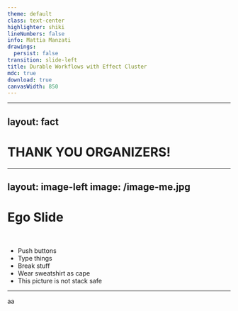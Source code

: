 ```yaml
---
theme: default
class: text-center
highlighter: shiki
lineNumbers: false
info: Mattia Manzati
drawings:
  persist: false
transition: slide-left
title: Durable Workflows with Effect Cluster
mdc: true
download: true
canvasWidth: 850
---
```



---
layout: fact
---

# THANK YOU ORGANIZERS!


---
layout: image-left
image: /image-me.jpg
---

# Ego Slide
<br/>

- Push buttons
- Type things
- Break stuff
- Wear sweatshirt as cape
- This picture is not stack safe

---

aa
<!--
We've all had to deal with something like this at least once in your lifetime.
Sure, the domain of your problem may change a little, but we all had to at least once.

We first attempt to save our order into the DB.
Then we tell the warehouse to reserve the stock for the products in the order.
Once we've done that, we process the payment through our payment gateway.
And finally, we try and send a confirmation email to the user. 

There is a lot going on in here.

The real problem here is that we have a complex workflow that may branch in different ways we need to manage.
And there may be some failures along the way.

Sure the happy path is pretty clear, but what happens if something fails?
Sure effect is of great help with this, and as long correctly define each building block, the effect datatype let the possible errors pass through so we can handle them.

How to handle them?

Ok, let's say we start very simple, and we just bounce back the error to the user into some fancy UI.

What happens if the workflows succefully registers the order, reserves the stock, process the payment and than we fail to send the confirmation email to the user? The user will indeed see a fancy error page saying "Oops, we failed to send you an email!", but what will happen to the just received order? Will it be processed anyway? Will it be clear to the purchasing user that he does not need to do anything because the order has been received anyway?

Maybe most of the errors will take care of themselves just with time right? So why not just try again?

Sure, effect is great because inside its computation primitive retries are already a built in concept, so maybe what we can do upon an error is simply attempt to perform again the entire workflow right?
We can simply toss in a retry policy over the entire workflow and that's it.

But it has its problems. Back to our example, let's say that on the first run we succefully saved the order into the DB, we reserved the stock and than the payment failed. And that's very common when using payment gateway, it may not respond, it may time out, etc...

What do we expect to happen when we retry again the whole workflow?

Will it be written again into the database and came up with the same order twice? Will the warehouse reserve twice the amount of the products we need?

We cannot just retry everything and call it a day.

And we can now see that indeed we have that branching logic in case something goes wrong.
In any business process when we have an error we need to handle it in some meaningful way, providing just the error or retrying is not enough.


And all business process end up looking exactly the one I described before, even more complicated than that, and no matter how you write your code, using different methods or a single long procedural code, they all have to perform everything and work inside the request, because it's all in process. There are various steps and all need to be handled if this fails, I need to ensure to do that, and all of that has to work and be executed.


The basic idea is that maybe I want to break this entire business process that is running inside a single process top to bottom into many different systems, each one dealing with its own failures.

Ultimately we just want to split each one of those into its own system that will deal itself with its failures. Going from everything running into a single process, into maybe multiple ones.



Defining an Activity:

The first thing we want to do is to define an Activity.
What is an activity? An activity is a effect that gets executed inside a workflow.
It can do whatever you want, you can perform things on a database, you can make http calls, whatever you want.
An activity is identified with a string that needs to be unique inside the execution of your workflow. 
In order to know how to persist the execution result, an activity takes in both the schema of the failure and the success type it can results into. Only string defects are supported at the moment.
Finally you have to provide the effect to be run as body of the activity.
That effect will be retried by default, so it needs to be idempotent.

Activities can be interrupted either if we request to kill the entire workflow, or just to perform a graceful restart of the WorkflowEngine.
In case of a graceful restart of the workflow engine, you can detect that by using WorkflowContext.isGracefulShutdown

We can see that an activity is just a regular Effect, that requires in its env a WorkflowContext.

Defining Workflow:

A workflow is a coordinator of multiple activities that has guaranteed durable execution, and have some contrains.
In order to allow workflows to be executed for days across potential server restarts, they need to be coded in a way the only perform deterministic work.
What does it means to be deterministic? 
It basically means that whatever the state of the system you are into, the output should be always the same and predictable.
Accessing time, reading from the filesystem or a database, and making an http call is not deterministic by default, as they completely depend on the state of the system or the execution.

Does that mean that you cannot perform non-deterministic work? No, that just needs to be wrapped inside an activity.

The determinism is what allows workflows to be durable. 
Upon server restarts, your workflow code will be executed again, and since all of the activities inside of the workflow are deterministic, we can guarantee that by replaying the execution we'll reach the same state we were in before the server stopped. 

This is the general representation of how we define a workflow.

We use a TaggedRequest class to represent the request of starting the workflow

Running a workflow:

Ok, now we created a workflow. How do we run it?
We need to spawn up a WorkflowEngine.
The WorkflowEngine is the working unit that is responsible of keep track of all the workflows being executed, and provides to each workflow the durable storage it needs to persist its state changes.

The workflow engine is also the entry point were you can invoke the start of any workflow you want.
You can either start a new execution of a workflow without caring for the result, or start it and wait for the result to came back.

Idempotency:

We said before that determinism is very important, and it's the determinism that allows workflows to be written such as some kind of failures or timeouts does not exists.

Code with side effects, must be run inside an activity, and that is because when replaying the workflow, the engine will use the rusult of previous run of the activities instead of running them again. 

But unfortunately the Workflowengine does not have any inside about what our activity is doing.
Once the workflow engine starts the activity, it becames a black box for it until the result comes back.

That means if that your activity starts the execution, and for some reason the server crashes while performing the activity, upon restart, the activity will be started again by the workflow as it were never started before.

Back to our example, what happens is that if the activity is trying to charge the credit card calling an external http API, but meanwhile the server goes down, upon restart we will charge again the credit card, right?

While workflows are required to be deterministic, activities are instead required to be idempotent.

What does idempotent mean?

Idempotent means that multiple invocation of an effect should result in state changes only upon the first invocation, subsequent one should not change the state of the system.

Let's say that we have a database with a orders table, and the primary key is an autoincrement.

Is performing an insert idempotent? No, because calling multiple times the query will result in multiple duplicated record in the same database.

Is performing a delete by primary key idempotent? Yes but no, yes because trying to delete an already deleted record will not result into any system change, but I need to say no because some other user may have inserted another record again in the database while we performed the delete the second time.

A common practice to avoid that is using unique keys for each request, in order to detect duplicated requests.

Fixing workflows:

We said before that usually workflows have activities that are eventually retried until they either succeed or timeout with a failure.

But what happens if an activity is failing due to a bug in our code? Are we doomed to fail it forever?

Thanks to the activity definition being idempotent, we can do an update of the activity definition without any worries.

We can stop the workflow engine, update the activity definition, and then spin up the workflow engine again.

So for activities is really easy.

What about fixing workflow code instead?

That is a little more trickier, but not so much.

Versioning workflows:

As we said before, workflow definition code must be deterministic.





Yield inside a workflow.
Consider an AttemptFailedEvent that yields execution.
Consider adding an Activity Heartbeat.
Consider adding a durable Sleep
Add retryWhileError((error) => boolean)

-->

